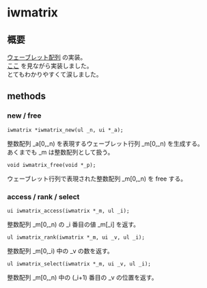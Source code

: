 # iwmatrix

## 概要

[ウェーブレット配列][wm] の実装。  
[ここ][takeda25] を見ながら実装しました。  
とてもわかりやすくて涙しました。

## methods
### new / free

    iwmatrix *iwmatrix_new(ul _n, ui *_a);

整数配列 _a[0,_n) を表現するウェーブレット行列 _m[0,_n) を生成する。  
あくまでも _m は整数配列として扱う。

    void iwmatrix_free(void *_p);

ウェーブレット行列で表現された整数配列 _m[0,_n) を free する。

### access / rank / select

    ui iwmatrix_access(iwmatrix *_m, ul _i);

整数配列 _m[0,_n) の _i 番目の値 _m[_i] を返す。

    ul iwmatrix_rank(iwmatrix *_m, ui _v, ul _i);

整数配列 _m[0,_i) 中の _v の数を返す。

    ul iwmatrix_select(iwmatrix *_m, ui _v, ul _i);

整数配列 _m[0,_n) 中の (_i+1) 番目の _v の位置を返す。

[wm]: http://www.dcc.uchile.cl/~gnavarro/ps/spire12.4.pdf "The Wavelet Matrix"
[takeda25]: http://d.hatena.ne.jp/takeda25/20130303/1362301095 "中学生にもわかるウェーブレット行列"
